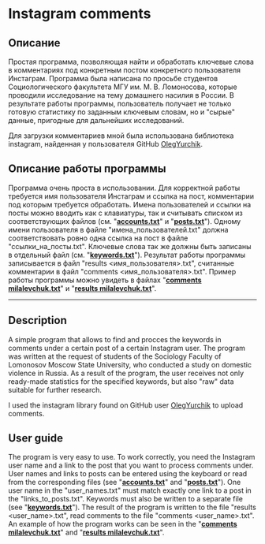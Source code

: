 # Instagram comments
## Описание
Простая программа, позволяющая найти и обработать ключевые слова в комментариях под конкретным постом конкретного пользователя Инстаграм. Программа была написана по просьбе студентов Социологического факультета МГУ им. М. В. Ломоносова, которые проводили исследование на тему домашнего насилия в России. В результате работы программы, пользователь получает не только готовую статистику по заданным ключевым словам, но и "сырые" данные, пригодные для дальнейших исследований.

Для загрузки комментариев мной была использована библиотека instagram, найденная у пользователя GitHub [OlegYurchik](https://OlegYurchik). 
## Описание работы программы
Программа очень проста в использовании. Для корректной работы требуется имя пользователя Инстаграм и ссылка на пост, комментарии под которым требуется обработать. Имена пользователей и ссылки на посты можно вводить как с клавиатуры, так и считывать списком из соответствующих файлов (см. "**[accounts.txt](accounts.txt)**" и "**[posts.txt](posts.txt)**"). Одному имени пользователя в файле "имена_пользователей.txt" должна соответствовать ровно одна ссылка на пост в файле "ссылки_на_посты.txt". Ключевые слова так же должны быть записаны в отдельный файл (см. "**[keywords.txt](keywords.txt)**"). Результат работы программы записывается в файл "results <имя_пользователя>.txt", считанные комментарии в файл "comments <имя_пользователя>.txt". Пример работы программы можно увидеть в файлах "**[comments milalevchuk.txt](comments%20milalevchuk.tx)**" и "**[results milalevchuk.txt](results%20milalevchuk.txt)**".

---
## Description
A simple program that allows to find and procces the keywords in comments under a certain post of a certain Instagram user. The program was written at the request of students of the Sociology Faculty of Lomonosov Moscow State University, who conducted a study on domestic violence in Russia. As a result of the program, the user receives not only ready-made statistics for the specified keywords, but also "raw" data suitable for further research.

I used the instagram library found on GitHub user [OlegYurchik](https://OlegYurchik) to upload comments.
## User guide
The program is very easy to use. To work correctly, you need the Instagram user name and a link to the post that you want to process comments under. User names and links to posts can be entered using the keyboard or read from the corresponding files (see "**[accounts.txt](accounts.txt)**" and "**[posts.txt](posts.txt)**"). One user name in the "user_names.txt" must match exactly one link to a post in the "links_to_posts.txt". Keywords must also be written to a separate file (see "**[keywords.txt](keywords.txt)**"). The result of the program is written to the file "results <user_name>.txt", read comments to the file "comments <user_name>.txt". An example of how the program works can be seen in the "**[comments milalevchuk.txt](comments%20milalevchuk.txt)**" and "**[results milalevchuk.txt](results%20milalevchuk.txt)**".
